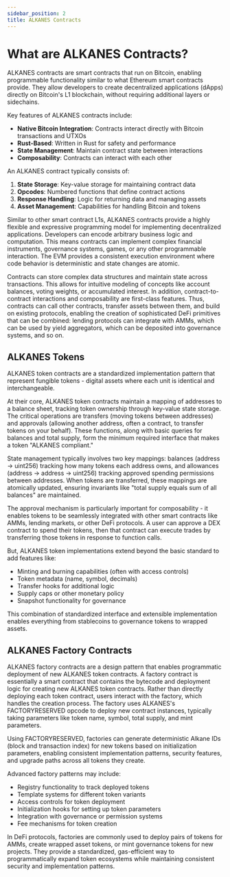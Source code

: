 ```yaml
---
sidebar_position: 2
title: ALKANES Contracts
---
```


# What are ALKANES Contracts?

ALKANES contracts are smart contracts that run on Bitcoin, enabling programmable functionality similar to what Ethereum smart contracts provide. They allow developers to create decentralized applications (dApps) directly on Bitcoin's L1 blockchain, without requiring additional layers or sidechains.

Key features of ALKANES contracts include:

- **Native Bitcoin Integration**: Contracts interact directly with Bitcoin transactions and UTXOs
- **Rust-Based**: Written in Rust for safety and performance
- **State Management**: Maintain contract state between interactions
- **Composability**: Contracts can interact with each other

An ALKANES contract typically consists of:

1. **State Storage**: Key-value storage for maintaining contract data
2. **Opcodes**: Numbered functions that define contract actions
3. **Response Handling**: Logic for returning data and managing assets
4. **Asset Management**: Capabilities for handling Bitcoin and tokens

Similar to other smart contract L1s, ALKANES contracts provide a highly flexible and expressive programming model for implementing decentralized applications. Developers can encode arbitrary business logic and computation. This means contracts can implement complex financial instruments, governance systems, games, or any other programmable interaction. The EVM provides a consistent execution environment where code behavior is deterministic and state changes are atomic.

Contracts can store complex data structures and maintain state across transactions. This allows for intuitive modeling of concepts like account balances, voting weights, or accumulated interest. In addition, contract-to-contract interactions and composability are first-class features. Thus, contracts can call other contracts, transfer assets between them, and build on existing protocols, enabling the creation of sophisticated DeFi primitives that can be combined: lending protocols can integrate with AMMs, which can be used by yield aggregators, which can be deposited into governance systems, and so on.

## ALKANES Tokens

ALKANES token contracts are a standardized implementation pattern that represent fungible tokens - digital assets where each unit is identical and interchangeable. 

At their core, ALKANES token contracts maintain a mapping of addresses to a balance sheet, tracking token ownership through key-value state storage. The critical operations are transfers (moving tokens between addresses) and approvals (allowing another address, often a contract, to transfer tokens on your behalf). These functions, along with basic queries for balances and total supply, form the minimum required interface that makes a token "ALKANES compliant."

State management typically involves two key mappings: balances (address → uint256) tracking how many tokens each address owns, and allowances (address → address → uint256) tracking approved spending permissions between addresses. When tokens are transferred, these mappings are atomically updated, ensuring invariants like "total supply equals sum of all balances" are maintained.

The approval mechanism is particularly important for composability - it enables tokens to be seamlessly integrated with other smart contracts like AMMs, lending markets, or other DeFi protocols. A user can approve a DEX contract to spend their tokens, then that contract can execute trades by transferring those tokens in response to function calls. 

But, ALKANES token implementations extend beyond the basic standard to add features like:

- Minting and burning capabilities (often with access controls)
- Token metadata (name, symbol, decimals)
- Transfer hooks for additional logic
- Supply caps or other monetary policy
- Snapshot functionality for governance

This combination of standardized interface and extensible implementation enables everything from stablecoins to governance tokens to wrapped assets.

## ALKANES Factory Contracts

ALKANES factory contracts are a design pattern that enables programmatic deployment of new ALKANES token contracts. A factory contract is essentially a smart contract that contains the bytecode and deployment logic for creating new ALKANES token contracts. Rather than directly deploying each token contract, users interact with the factory, which handles the creation process. The factory uses ALKANES's FACTORYRESERVED opcode to deploy new contract instances, typically taking parameters like token name, symbol, total supply, and mint parameters.

Using FACTORYRESERVED, factories can generate deterministic Alkane IDs (block and transaction index) for new tokens based on initialization parameters, enabling consistent implementation patterns, security features, and upgrade paths across all tokens they create. 

Advanced factory patterns may include:

- Registry functionality to track deployed tokens
- Template systems for different token variants
- Access controls for token deployment
- Initialization hooks for setting up token parameters
- Integration with governance or permission systems
- Fee mechanisms for token creation

In DeFi protocols, factories are commonly used to deploy pairs of tokens for AMMs, create wrapped asset tokens, or mint governance tokens for new projects. They provide a standardized, gas-efficient way to programmatically expand token ecosystems while maintaining consistent security and implementation patterns.


